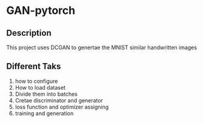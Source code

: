 # GAN-pytorch

## Description

This project uses DCGAN to genertae the MNIST similar handwritten images

## Different Taks

1. how to configure
2. How to load dataset
3. Divide them into batches
4. Cretae discriminator and generator
5. loss function and optimizer assigning
6. training and generation
